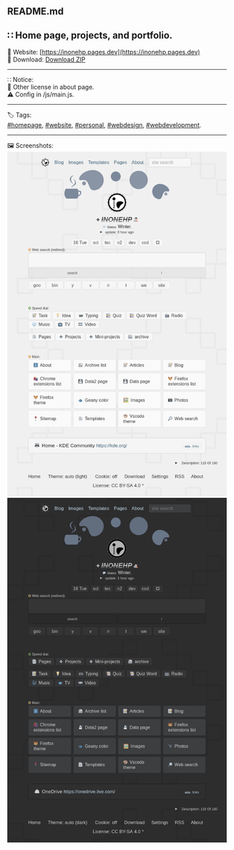 
README.md  
---  
∷ Home page, projects, and portfolio.  
---   
🔗 Website: [https://inonehp.pages.dev](https://inonehp.pages.dev)  
💾 Download: [Download ZIP](https://github.com/inonehp/inonehp.pages.dev/archive/refs/heads/main.zip)  
  
---
  
∷ Notice:  
🦝 Other license in about page.  
⚠️ Config in /js/main.js.  
  
---
  
🏷️ Tags:  
[#homepage](https://github.com/topics/homepage),
[#website](https://github.com/topics/website),
[#personal](https://github.com/topics/personal),
[#webdesign](https://github.com/topics/webdesign),
[#webdevelopment](https://github.com/topics/webdevelopment).
  
---
  
🖼️ Screenshots:  
![screenshot light](/img/screenshot.png)  
![screenshot dark](/img/screenshot2.png)  







